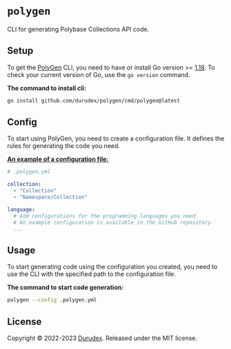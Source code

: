 # `polygen`

CLI for generating Polybase Collections API code.

## Setup

To get the [PolyGen](https://github.com/durudex/polygen) CLI, you need to have or install Go version >= [1.18](https://go.dev/dl/). To check your current version of Go, use the `go version` command.

**The command to install cli:**

```bash
go install github.com/durudex/polygen/cmd/polygen@latest
```

## Config

To start using PolyGen, you need to create a configuration file. It defines the rules for generating the code you need.

[**An example of a configuration file:**](https://github.com/durudex/polygen/blob/main/.polygen.example.yml)

```yml
# .polygen.yml

collection:
  - "Collection"
  - "Namespace/Collection"

language:
  # Add configurations for the programming languages you need.
  # An example configuration is available in the GitHub repository.
  ...
```

## Usage

To start generating code using the configuration you created, you need to use the CLI with the specified path to the configuration file.

**The command to start code generation:**

```bash
polygen --config .polygen.yml
```

## License

Copyright © 2022-2023 [Durudex](https://github.com/durudex). Released under the MIT license.
